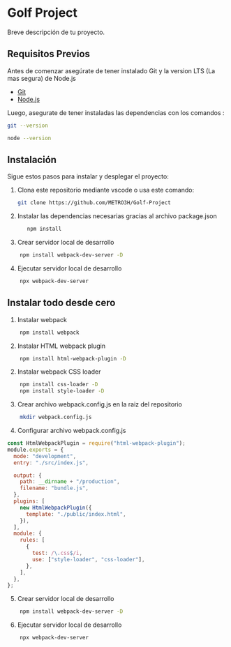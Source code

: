 # Golf Project

Breve descripción de tu proyecto.

## Requisitos Previos

Antes de comenzar asegúrate de tener instalado Git y la version LTS (La mas segura) de Node.js

- [Git](https://git-scm.com/downloads)
- [Node.js](https://nodejs.org/es)

Luego, asegurate de tener instaladas las dependencias con los comandos :

```bash
git --version
```

```bash
node --version
```

## Instalación

Sigue estos pasos para instalar y desplegar el proyecto:

1. Clona este repositorio mediante vscode o usa este comando:

   ```bash
   git clone https://github.com/METRO3H/Golf-Project
   ```

2. Instalar las dependencias necesarias gracias al archivo package.json

   ```bash
      npm install
   ```

3. Crear servidor local de desarrollo

```bash
    npm install webpack-dev-server -D
```

4. Ejecutar servidor local de desarrollo

```bash
    npx webpack-dev-server
```

## Instalar todo desde cero

1. Instalar webpack

```bash
    npm install webpack
```

2. Instalar HTML webpack plugin

```bash
    npm install html-webpack-plugin -D
```

2. Instalar webpack CSS loader

```bash
    npm install css-loader -D
    npm install style-loader -D
```

3. Crear archivo webpack.config.js en la raiz del repositorio

```bash
    mkdir webpack.config.js
```

4. Configurar archivo webpack.config.js

```js
const HtmlWebpackPlugin = require("html-webpack-plugin");
module.exports = {
  mode: "development",
  entry: "./src/index.js",

  output: {
    path: __dirname + "/production",
    filename: "bundle.js",
  },
  plugins: [
    new HtmlWebpackPlugin({
      template: "./public/index.html",
    }),
  ],
  module: {
    rules: [
      {
        test: /\.css$/i,
        use: ["style-loader", "css-loader"],
      },
    ],
  },
};
```

5. Crear servidor local de desarrollo

```bash
    npm install webpack-dev-server -D
```

6. Ejecutar servidor local de desarrollo

```bash
    npx webpack-dev-server
```
